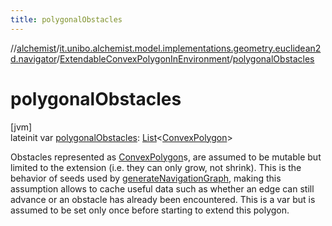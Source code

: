 ```yaml
---
title: polygonalObstacles
---
```

//[alchemist](../../../index.html)/[it.unibo.alchemist.model.implementations.geometry.euclidean2d.navigator](../index.html)/[ExtendableConvexPolygonInEnvironment](index.html)/[polygonalObstacles](polygonal-obstacles.html)



# polygonalObstacles



[jvm]\
lateinit var [polygonalObstacles](polygonal-obstacles.html): [List](https://kotlinlang.org/api/latest/jvm/stdlib/kotlin.collections/-list/index.html)<[ConvexPolygon](../../it.unibo.alchemist.model.interfaces.geometry.euclidean2d/-convex-polygon/index.html)>



Obstacles represented as [ConvexPolygon](../../it.unibo.alchemist.model.interfaces.geometry.euclidean2d/-convex-polygon/index.html)s, are assumed to be mutable but limited to the extension (i.e. they can only grow, not shrink). This is the behavior of seeds used by [generateNavigationGraph](../generate-navigation-graph.html), making this assumption allows to cache useful data such as whether an edge can still advance or an obstacle has already been encountered. This is a var but is assumed to be set only once before starting to extend this polygon.





